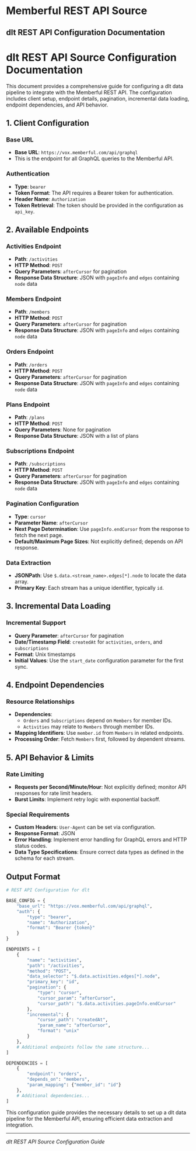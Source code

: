 # Memberful REST API Source

## dlt REST API Configuration Documentation

# dlt REST API Source Configuration Documentation

This document provides a comprehensive guide for configuring a dlt data pipeline to integrate with the Memberful REST API. The configuration includes client setup, endpoint details, pagination, incremental data loading, endpoint dependencies, and API behavior.

## 1. Client Configuration

### Base URL
- **Base URL**: `https://vox.memberful.com/api/graphql`
- This is the endpoint for all GraphQL queries to the Memberful API.

### Authentication
- **Type**: `bearer`
- **Token Format**: The API requires a Bearer token for authentication.
- **Header Name**: `Authorization`
- **Token Retrieval**: The token should be provided in the configuration as `api_key`.

## 2. Available Endpoints

### Activities Endpoint
- **Path**: `/activities`
- **HTTP Method**: `POST`
- **Query Parameters**: `afterCursor` for pagination
- **Response Data Structure**: JSON with `pageInfo` and `edges` containing `node` data

### Members Endpoint
- **Path**: `/members`
- **HTTP Method**: `POST`
- **Query Parameters**: `afterCursor` for pagination
- **Response Data Structure**: JSON with `pageInfo` and `edges` containing `node` data

### Orders Endpoint
- **Path**: `/orders`
- **HTTP Method**: `POST`
- **Query Parameters**: `afterCursor` for pagination
- **Response Data Structure**: JSON with `pageInfo` and `edges` containing `node` data

### Plans Endpoint
- **Path**: `/plans`
- **HTTP Method**: `POST`
- **Query Parameters**: None for pagination
- **Response Data Structure**: JSON with a list of plans

### Subscriptions Endpoint
- **Path**: `/subscriptions`
- **HTTP Method**: `POST`
- **Query Parameters**: `afterCursor` for pagination
- **Response Data Structure**: JSON with `pageInfo` and `edges` containing `node` data

### Pagination Configuration
- **Type**: `cursor`
- **Parameter Name**: `afterCursor`
- **Next Page Determination**: Use `pageInfo.endCursor` from the response to fetch the next page.
- **Default/Maximum Page Sizes**: Not explicitly defined; depends on API response.

### Data Extraction
- **JSONPath**: Use `$.data.<stream_name>.edges[*].node` to locate the data array.
- **Primary Key**: Each stream has a unique identifier, typically `id`.

## 3. Incremental Data Loading

### Incremental Support
- **Query Parameter**: `afterCursor` for pagination
- **Date/Timestamp Field**: `createdAt` for `activities`, `orders`, and `subscriptions`
- **Format**: Unix timestamps
- **Initial Values**: Use the `start_date` configuration parameter for the first sync.

## 4. Endpoint Dependencies

### Resource Relationships
- **Dependencies**: 
  - `Orders` and `Subscriptions` depend on `Members` for member IDs.
  - `Activities` may relate to `Members` through member IDs.
- **Mapping Identifiers**: Use `member.id` from `Members` in related endpoints.
- **Processing Order**: Fetch `Members` first, followed by dependent streams.

## 5. API Behavior & Limits

### Rate Limiting
- **Requests per Second/Minute/Hour**: Not explicitly defined; monitor API responses for rate limit headers.
- **Burst Limits**: Implement retry logic with exponential backoff.

### Special Requirements
- **Custom Headers**: `User-Agent` can be set via configuration.
- **Response Format**: JSON
- **Error Handling**: Implement error handling for GraphQL errors and HTTP status codes.
- **Data Type Specifications**: Ensure correct data types as defined in the schema for each stream.

## Output Format

```python
# REST API Configuration for dlt

BASE_CONFIG = {
    "base_url": "https://vox.memberful.com/api/graphql",
    "auth": {
        "type": "bearer",
        "name": "Authorization",
        "format": "Bearer {token}"
    }
}

ENDPOINTS = [
    {
        "name": "activities",
        "path": "/activities",
        "method": "POST",
        "data_selector": "$.data.activities.edges[*].node",
        "primary_key": "id",
        "pagination": {
            "type": "cursor",
            "cursor_param": "afterCursor",
            "cursor_path": "$.data.activities.pageInfo.endCursor"
        },
        "incremental": {
            "cursor_path": "createdAt",
            "param_name": "afterCursor",
            "format": "unix"
        }
    },
    # Additional endpoints follow the same structure...
]

DEPENDENCIES = [
    {
        "endpoint": "orders",
        "depends_on": "members",
        "param_mapping": {"member_id": "id"}
    },
    # Additional dependencies...
]
```

This configuration guide provides the necessary details to set up a dlt data pipeline for the Memberful API, ensuring efficient data extraction and integration.

---
*dlt REST API Source Configuration Guide*
